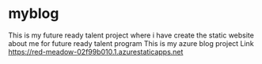 # myblog
This is my future ready talent project where i have create the static website about me for future ready talent program
This is my azure blog project Link https://red-meadow-02f99b010.1.azurestaticapps.net
